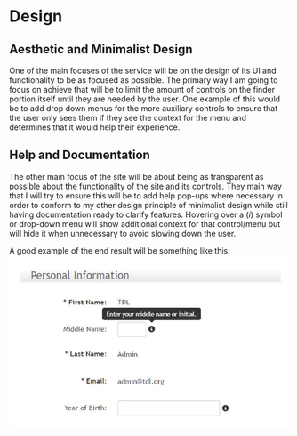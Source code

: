 Design
=========

Aesthetic and Minimalist Design
--------------------------------
One of the main focuses of the service will be on the design of its UI and functionality
to be as focused as possible. The primary way I am going to focus on achieve that will be
to limit the amount of controls on the finder portion itself until they are needed by the
user. One example of this would be to add drop down menus for the more auxiliary controls
to ensure that the user only sees them if they see the context for the menu and determines
that it would help their experience. 


Help and Documentation
------------------------
The other main focus of the site will be about being as transparent as possible about the 
functionality of the site and its controls. They main way that I will try to ensure this will
be to add help pop-ups where necessary in order to conform to my other design principle of 
minimalist design while still having documentation ready to clarify features. Hovering
over a (*i*) symbol or drop-down menu will show additional context for that control/menu
but will hide it when unnecessary to avoid slowing down the user. 

A good example of the end result will be something like this:
![Pop-up Example](./pop-up-example.jpg)
